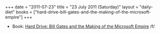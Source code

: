 +++
date = "2011-07-23"
title = "23 July 2011 (Saturday)"
layout = "daily-diet"
books = ["hard-drive-bill-gates-and-the-making-of-the-microsoft-empire"]
+++

<ul>
<li class="entry books">Book: <a href="/books/hard-drive-bill-gates-and-the-making-of-the-microsoft-empire">Hard Drive: Bill Gates and the Making of the Microsoft Empire</a> /f/</li>
</ul>